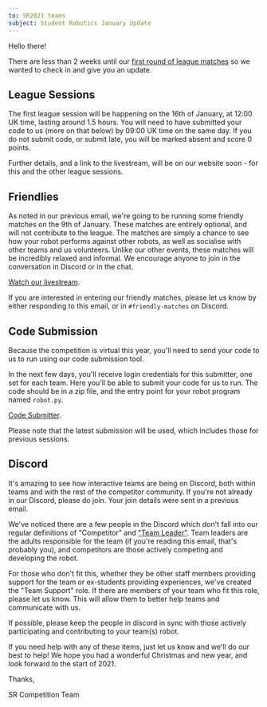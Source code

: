 ```yaml
---
to: SR2021 teams
subject: Student Robotics January Update
---
```


Hello there!

There are less than 2 weeks until our [first round of league matches](https://studentrobotics.org/events/sr2021/league-1/) so we wanted to check in and give you an update.

## League Sessions

The first league session will be happening on the 16th of January, at 12:00 UK time, lasting around 1.5 hours. You will need to have submitted your code to us (more on that below) by 09:00 UK time on the same day. If you do not submit code, or submit late, you will be marked absent and score 0 points.

Further details, and a link to the livestream, will be on our website soon - for this and the other league sessions.

## Friendlies

As noted in our previous email, we're going to be running some friendly matches on the 9th of January. These matches are entirely optional, and will not contribute to the league. The matches are simply a chance to see how your robot performs against other robots, as well as socialise with other teams and us volunteers. Unlike our other events, these matches will be incredibly relaxed and informal. We encourage anyone to join in the conversation in Discord or in the chat.

[Watch our livestream](https://youtu.be/iwa-7R6sR8M).

If you are interested in entering our friendly matches, please let us know by either responding to this email, or in `#friendly-matches` on Discord.

## Code Submission

Because the competition is virtual this year, you'll need to send your code to us to run using our code submission tool.

In the next few days, you'll receive login credentials for this submitter, one set for each team. Here you'll be able to submit your code for us to run. The code should be in a zip file, and the entry point for your robot program named `robot.py`.

[Code Submitter](https://studentrobotics.org/code-submitter/).

Please note that the latest submission will be used, which includes those for previous sessions.

## Discord

It's amazing to see how interactive teams are being on Discord, both within teams and with the rest of the competitor community. If you're not already in our Discord, please do join. Your join details were sent in a previous email.

We've noticed there are a few people in the Discord which don't fall into our regular definitions of "Competitor" and ["Team Leader"](https://studentrobotics.org/docs/team_admin/user_accounts#team-leaders). Team leaders are the adults responsible for the team (if you're reading this email, that's probably you), and competitors are those actively competing and developing the robot.

For those who don't fit this, whether they be other staff members providing support for the team or ex-students providing experiences, we've created the "Team Support" role. If there are members of your team who fit this role, please let us know. This will allow them to better help teams and communicate with us.

If possible, please keep the people in discord in sync with those actively participating and contributing to your team(s) robot.

If you need help with any of these items, just let us know and we'll do our best to help! We hope you had a wonderful Christmas and new year, and look forward to the start of 2021.

Thanks,

SR Competition Team
